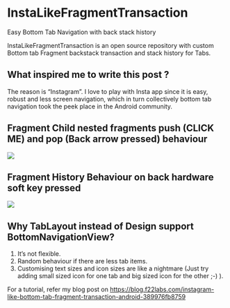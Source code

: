 # InstaLikeFragmentTransaction
Easy Bottom Tab Navigation with back stack history


InstaLikeFragmentTransaction is an open source repository with custom Bottom tab Fragment backstack transaction and stack history for Tabs.

What inspired me to write this post ?
-------------------------------------

The reason is “Instagram”. I love to play with Insta app since it is easy, robust and less screen navigation, which in turn collectively bottom tab navigation took the peek place in the Android community.

Fragment Child nested fragments push (CLICK ME) and pop (Back arrow pressed) behaviour
--------------------------------------------------------------------------------------


<a href="http://imgur.com/ParT0sR"><img src="http://i.imgur.com/ParT0sR.gif" name="source: imgur.com"/></a>


Fragment History Behaviour on back hardware soft key pressed
------------------------------------------------------------

<a href="http://imgur.com/4CqPkF6"><img src="http://i.imgur.com/4CqPkF6.gif" name="source: imgur.com"/></a>
 
 
Why TabLayout instead of Design support BottomNavigationView?
-------------------------------------------------------------

1. It’s not flexible.
2. Random behaviour if there are less tab items.
3. Customising text sizes and icon sizes are like a nightmare (Just try adding small sized icon for one tab and big sized icon for the other ;-) ).


For a tutorial, refer my blog post on https://blog.f22labs.com/instagram-like-bottom-tab-fragment-transaction-android-389976fb8759 

